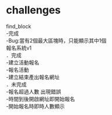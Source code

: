 # challenges

find_block <br>
    -完成 <br>
    -Bug:當有2個最大區塊時，只能顯示其中1個 <br>
報名系統v1 <br>
    ．完成 <br>
        -建立活動報名 <br>
        -報名活動 <br>
        -建立結束產出報名網址 <br>
    ．未完成 <br>
        -報名超過人數 出現錯誤 <br>
        -時間到後開啟網址即開始報名 <br>
        -開始報名時即時人數顯示 <br>
